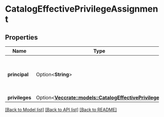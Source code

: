 # CatalogEffectivePrivilegeAssignment

## Properties

Name | Type | Description | Notes
------------ | ------------- | ------------- | -------------
**principal** | Option<**String**> | The principal (user email address or group name). | [optional]
**privileges** | Option<[**Vec<crate::models::CatalogEffectivePrivilege>**](CatalogEffectivePrivilege.md)> |  | [optional]

[[Back to Model list]](../README.md#documentation-for-models) [[Back to API list]](../README.md#documentation-for-api-endpoints) [[Back to README]](../README.md)


